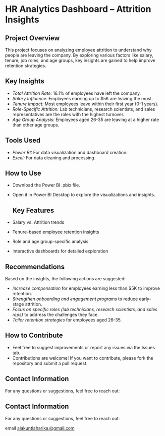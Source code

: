 # HR Analytics Dashboard – Attrition Insights

## Project Overview
This project focuses on analyzing employee attrition to understand why people are leaving the company. By exploring various factors like salary, tenure, job roles, and age groups, key insights are gained to help improve retention strategies.

## Key Insights
- *Total Attrition Rate:* 16.1% of employees have left the company.
- *Salary Influence:* Employees earning up to $5K are leaving the most.
- *Tenure Impact:* Most employees leave within their first year (0-1 years).
- *Role-Specific Attrition:* Lab technicians, research scientists, and sales representatives are the roles with the highest turnover.
- *Age Group Analysis:* Employees aged 26-35 are leaving at a higher rate than other age groups.

## Tools Used
- *Power BI:* For data visualization and dashboard creation.
- *Excel:* For data cleaning and processing.


## How to Use
- Download the Power BI .pbix file.
- Open it in Power BI Desktop to explore the visualizations and insights.


  ## Key Features
- Salary vs. Attrition trends
- Tenure-based employee retention insights
- Role and age group-specific analysis
- Interactive dashboards for detailed exploration

## Recommendations
Based on the insights, the following actions are suggested:
- *Increase compensation* for employees earning less than $5K to improve retention.
- *Strengthen onboarding and engagement programs* to reduce early-stage attrition.
- *Focus on specific roles (lab technicians, research scientists, and sales reps)* to address the challenges they face.
- *Tailor retention strategies* for employees aged 26-35.

## How to Contribute
- Feel free to suggest improvements or report any issues via the Issues tab.
- Contributions are welcome! If you want to contribute, please fork the repository and submit a pull request.

## Contact Information

For any questions or suggestions, feel free to reach out:

## Contact Information

For any questions or suggestions, feel free to reach out:

 email alakuntlaharika.@gmail.com



